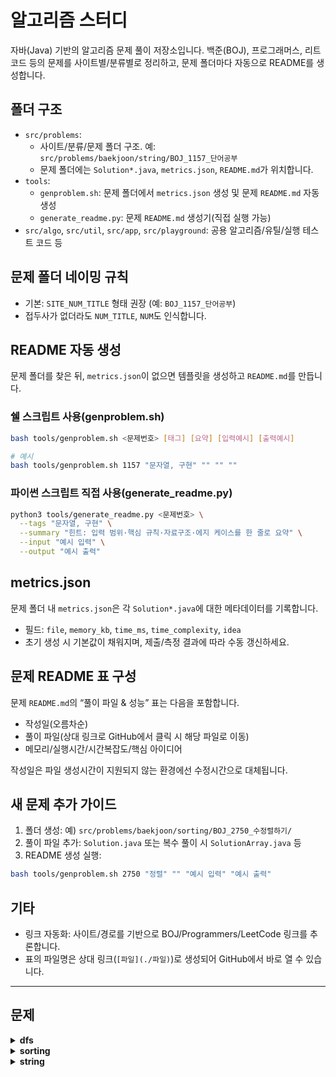 # 알고리즘 스터디

자바(Java) 기반의 알고리즘 문제 풀이 저장소입니다. 백준(BOJ), 프로그래머스, 리트코드 등의 문제를 사이트별/분류별로 정리하고, 문제 폴더마다 자동으로 README를 생성합니다.

## 폴더 구조

- `src/problems`:
  - 사이트/분류/문제 폴더 구조. 예: `src/problems/baekjoon/string/BOJ_1157_단어공부`
  - 문제 폴더에는 `Solution*.java`, `metrics.json`, `README.md`가 위치합니다.
- `tools`:
  - `genproblem.sh`: 문제 폴더에서 `metrics.json` 생성 및 문제 `README.md` 자동 생성
  - `generate_readme.py`: 문제 `README.md` 생성기(직접 실행 가능)
- `src/algo`, `src/util`, `src/app`, `src/playground`: 공용 알고리즘/유틸/실행 테스트 코드 등

## 문제 폴더 네이밍 규칙

- 기본: `SITE_NUM_TITLE` 형태 권장 (예: `BOJ_1157_단어공부`)
- 접두사가 없더라도 `NUM_TITLE`, `NUM`도 인식합니다.

## README 자동 생성

문제 폴더를 찾은 뒤, `metrics.json`이 없으면 템플릿을 생성하고 `README.md`를 만듭니다.

### 쉘 스크립트 사용(genproblem.sh)

```bash
bash tools/genproblem.sh <문제번호> [태그] [요약] [입력예시] [출력예시]

# 예시
bash tools/genproblem.sh 1157 "문자열, 구현" "" "" ""
```

### 파이썬 스크립트 직접 사용(generate_readme.py)

```bash
python3 tools/generate_readme.py <문제번호> \
  --tags "문자열, 구현" \
  --summary "힌트: 입력 범위·핵심 규칙·자료구조·에지 케이스를 한 줄로 요약" \
  --input "예시 입력" \
  --output "예시 출력"
```

## metrics.json

문제 폴더 내 `metrics.json`은 각 `Solution*.java`에 대한 메타데이터를 기록합니다.

- 필드: `file`, `memory_kb`, `time_ms`, `time_complexity`, `idea`
- 초기 생성 시 기본값이 채워지며, 제출/측정 결과에 따라 수동 갱신하세요.

## 문제 README 표 구성

문제 `README.md`의 “풀이 파일 & 성능” 표는 다음을 포함합니다.

- 작성일(오름차순)
- 풀이 파일(상대 링크로 GitHub에서 클릭 시 해당 파일로 이동)
- 메모리/실행시간/시간복잡도/핵심 아이디어

작성일은 파일 생성시간이 지원되지 않는 환경에선 수정시간으로 대체됩니다.

## 새 문제 추가 가이드

1. 폴더 생성: 예) `src/problems/baekjoon/sorting/BOJ_2750_수정렬하기/`
2. 풀이 파일 추가: `Solution.java` 또는 복수 풀이 시 `SolutionArray.java` 등
3. README 생성 실행:

```bash
bash tools/genproblem.sh 2750 "정렬" "" "예시 입력" "예시 출력"
```

## 기타

- 링크 자동화: 사이트/경로를 기반으로 BOJ/Programmers/LeetCode 링크를 추론합니다.
- 표의 파일명은 상대 링크(`[파일](./파일)`)로 생성되어 GitHub에서 바로 열 수 있습니다.


---

<!-- AUTO_INDEX:START -->

## 문제

<details>
<summary><strong>dfs</strong></summary>

<details>
<summary>BOJ 6443 애너그램</summary>

| 업데이트 | 파일 이름 | 문제 링크 |
|---|---|---|
| [2025-09-16 12:04:01](./src/problems/baekjoon/dfs/BOJ_6443_애너그램) | [Solution.java](./src/problems/baekjoon/dfs/BOJ_6443_애너그램/Solution.java) | [문제 링크](https://www.acmicpc.net/problem/6443) |
</details>

</details>

<details>
<summary><strong>sorting</strong></summary>

<details>
<summary>BOJ 1181 단어정렬</summary>

| 업데이트 | 파일 이름 | 문제 링크 |
|---|---|---|
| [2025-09-14 13:16:20](./src/problems/baekjoon/sorting/BOJ_1181_단어정렬/README.md) | [Solution.java](./src/problems/baekjoon/sorting/BOJ_1181_단어정렬/Solution.java) | [문제 링크](https://www.acmicpc.net/problem/1181) |
</details>

<details>
<summary>BOJ 2751 단어정렬2</summary>

| 업데이트 | 파일 이름 | 문제 링크 |
|---|---|---|
| [2025-09-14 13:16:32](./src/problems/baekjoon/sorting/BOJ_2751_단어정렬2) | [Solution.java](./src/problems/baekjoon/sorting/BOJ_2751_단어정렬2/Solution.java) | [문제 링크](https://www.acmicpc.net/problem/2751) |
</details>

<details>
<summary>BOJ 2750 수정렬하기</summary>

| 업데이트 | 파일 이름 | 문제 링크 |
|---|---|---|
| [2025-09-14 13:16:10](./src/problems/baekjoon/sorting/BOJ_2750_수정렬하기) | [Solution.java](./src/problems/baekjoon/sorting/BOJ_2750_수정렬하기/Solution.java) | [문제 링크](https://www.acmicpc.net/problem/2750) |
</details>

</details>

<details>
<summary><strong>string</strong></summary>

<details>
<summary>BOJ 1157 단어공부</summary>

| 업데이트 | 파일 이름 | 문제 링크 |
|---|---|---|
| [2025-09-14 13:12:13](./src/problems/baekjoon/string/BOJ_1157_단어공부/README.md) | [SolutionArray.java](./src/problems/baekjoon/string/BOJ_1157_단어공부/SolutionArray.java) | [문제 링크](https://www.acmicpc.net/problem/1157) |
| [2025-09-14 13:12:19](./src/problems/baekjoon/string/BOJ_1157_단어공부/README.md) | [SolutionHashMap.java](./src/problems/baekjoon/string/BOJ_1157_단어공부/SolutionHashMap.java) | [문제 링크](https://www.acmicpc.net/problem/1157) |
</details>

<details>
<summary>BOJ 6996 애너그램</summary>

| 업데이트 | 파일 이름 | 문제 링크 |
|---|---|---|
| [2025-09-16 15:29:39](./src/problems/baekjoon/string/BOJ_6996_애너그램/README.md) | [Solution.java](./src/problems/baekjoon/string/BOJ_6996_애너그램/Solution.java) | [문제 링크](https://www.acmicpc.net/problem/6996) |
</details>

</details>

<!-- AUTO_INDEX:END -->
